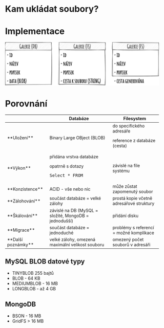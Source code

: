 <div id="sidebar">

# Kam ukládat soubory?

</div>

<div id="main">

# Implementace

![](./notes/data/impl.png)

# Porovnání

<table>

<thead>

<tr>

<th></th>

<th>Databáze</th>

<th>Filesystem</th>

</tr>

</thead>

<tbody>

<tr>

<td>**Uložení**</td>

<td>Binary Large OBject (BLOB)</td>

<td>
do specifického adresáře 

reference z databáze (cesta)</td>

</tr>

<tr>

<td>**Výkon**</td>

<td>
přidána vrstva databáze  

opatrně s dotazy

<pre>Select * FROM</pre>

</td>

<td>závislé na file systému</td>

</tr>

<tr>

<td>**Konzistence**</td>

<td>ACID - vše nebo nic</td>

<td>může zůstat zapomenutý soubor</td>

</tr>

<tr>

<td>**Zálohování**</td>

<td>součást databáze = velké zálohy</td>

<td>prostá kopie včetně adresářové struktury</td>

</tr>

<tr>

<td>**Škálování**</td>

<td>závislé na DB (MySQL = složité, MongoDB = jednodušší)</td>

<td>přidání disku</td>

</tr>

<tr>

<td>**Migrace**</td>

<td>součást databáze = jednoduché</td>

<td>problémy s referencí = možné komplikace</td>

</tr>

<tr>

<td>**Další poznámky**</td>

<td>velké zálohy, omezená maximální velikost souboru</td>

<td>omezený počet souborů v adresáři</td>

</tr>

</tbody>

</table>

## MySQL BLOB datové typy

* TINYBLOB 255 bajtů
* BLOB - 64 KB
* MEDIUMBLOB - 16 MB
* LONGBLOB - až 4 GB

## MongoDB

* BSON - 16 MB
* GridFS > 16 MB

</div>